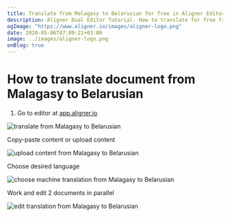 ```yaml
---
title: Translate from Malagasy to Belarusian for free in Aligner Editor
description: Aligner Dual Editor Tutorial. How to translate for free from Malagasy to Belarusian. Aligner is multilingual document management platform. 
ogImage: "https://www.aligner.io/images/aligner-logo.png"
date: 2020-05-06T07:09:21+03:00
image: ../images/aligner-logo.png
onBlog: true
---
```


# How to translate document from Malagasy to Belarusian

1. Go to editor at [app.aligner.io](https://app.aligner.io "Aligner App web page")

![translate from Malagasy to Belarusian](../aligner-blank-editor.png "translate from Malagasy to Belarusian")

Copy-paste content or upload content

![upload content from Malagasy to Belarusian](../aligner-uploaded-document.png "upload content from Malagasy to Belarusian")

Choose desired language

![choose machine translation from Malagasy to Belarusian](../aligner-language-dropdown.png "choose machine translation from Malagasy to Belarusian")

Work and edit 2 documents in parallel

![edit translation from Malagasy to Belarusian](../aligner-double-sitded-editor.png "edit translation from Malagasy to Belarusian")

